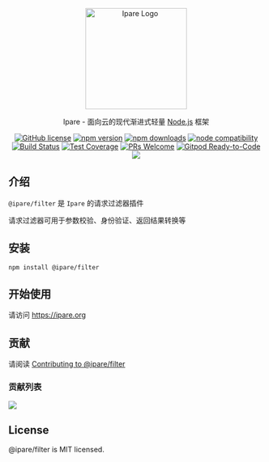 <p align="center">
  <a href="https://ipare.org/" target="blank"><img src="https://ipare.org/images/logo.png" alt="Ipare Logo" width="200"/></a>
</p>

<p align="center">Ipare - 面向云的现代渐进式轻量 <a href="http://nodejs.org" target="_blank">Node.js</a> 框架</p>
<p align="center">
    <a href="https://github.com/ipare/filter/blob/main/LICENSE" target="_blank"><img src="https://img.shields.io/badge/license-MIT-blue.svg" alt="GitHub license" /></a>
    <a href=""><img src="https://img.shields.io/npm/v/@ipare/filter.svg" alt="npm version"></a>
    <a href=""><img src="https://badgen.net/npm/dt/@ipare/filter" alt="npm downloads"></a>
    <a href="https://nodejs.org/en/about/releases/"><img src="https://img.shields.io/node/v/@ipare/filter.svg" alt="node compatibility"></a>
    <a href="#"><img src="https://github.com/ipare/filter/actions/workflows/test.yml/badge.svg?branch=main" alt="Build Status"></a>
    <a href="https://codecov.io/gh/ipare/filter/branch/main"><img src="https://img.shields.io/codecov/c/github/ipare/filter/main.svg" alt="Test Coverage"></a>
    <a href="https://github.com/ipare/filter/pulls"><img src="https://img.shields.io/badge/PRs-welcome-brightgreen.svg" alt="PRs Welcome"></a>
    <a href="https://gitpod.io/#https://github.com/ipare/filter"><img src="https://img.shields.io/badge/Gitpod-Ready--to--Code-blue?logo=gitpod" alt="Gitpod Ready-to-Code"></a>
    <a href="https://paypal.me/ihalwang" target="_blank"><img src="https://img.shields.io/badge/Donate-PayPal-ff3f59.svg"/></a>
</p>

## 介绍

`@ipare/filter` 是 `Ipare` 的请求过滤器插件

请求过滤器可用于参数校验、身份验证、返回结果转换等

## 安装

```
npm install @ipare/filter
```

## 开始使用

请访问 <https://ipare.org>

## 贡献

请阅读 [Contributing to @ipare/filter](https://github.com/ipare/filter/blob/main/CONTRIBUTING.md)

### 贡献列表

<a href="https://github.com/ipare/filter/graphs/contributors">
  <img src="https://contrib.rocks/image?repo=ipare/filter" />
</a>

## License

@ipare/filter is MIT licensed.

